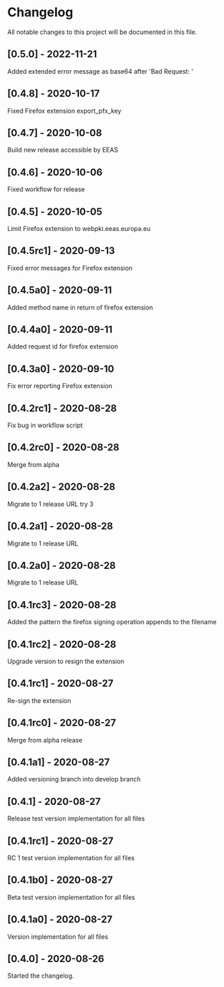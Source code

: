 # Changelog

All notable changes to this project will be documented in this file.

## [0.5.0] - 2022-11-21

Added extended error message as base64 after 'Bad Request: '

## [0.4.8] - 2020-10-17

Fixed Firefox extension export_pfx_key

## [0.4.7] - 2020-10-08

Build new release accessible by EEAS

## [0.4.6] - 2020-10-06

Fixed workflow for release

## [0.4.5] - 2020-10-05

Limit Firefox extension to webpki.eeas.europa.eu

## [0.4.5rc1] - 2020-09-13

Fixed error messages for Firefox extension

## [0.4.5a0] - 2020-09-11

Added method name in return of firefox extension

## [0.4.4a0] - 2020-09-11

Added request id for firefox extension

## [0.4.3a0] - 2020-09-10

Fix error reporting Firefox extension

## [0.4.2rc1] - 2020-08-28

Fix bug in workflow script

## [0.4.2rc0] - 2020-08-28

Merge from alpha

## [0.4.2a2] - 2020-08-28

Migrate to 1 release URL try 3

## [0.4.2a1] - 2020-08-28

Migrate to 1 release URL

## [0.4.2a0] - 2020-08-28

Migrate to 1 release URL

## [0.4.1rc3] - 2020-08-28

Added the pattern the firefox signing operation appends to the filename

## [0.4.1rc2] - 2020-08-28

Upgrade version to resign the extension

## [0.4.1rc1] - 2020-08-27

Re-sign the extension

## [0.4.1rc0] - 2020-08-27

Merge from alpha release

## [0.4.1a1] - 2020-08-27

Added versioning branch into develop branch

## [0.4.1] - 2020-08-27

Release test version implementation for all files

## [0.4.1rc1] - 2020-08-27

RC 1 test version implementation for all files

## [0.4.1b0] - 2020-08-27

Beta test version implementation for all files

## [0.4.1a0] - 2020-08-27

Version implementation for all files

## [0.4.0] - 2020-08-26

Started the changelog.